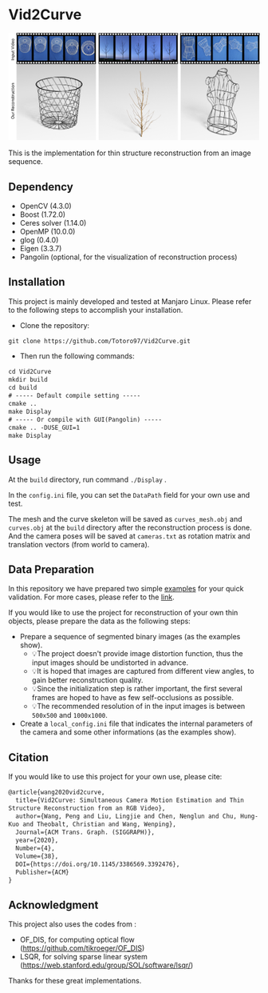  

# Vid2Curve

![](./static/teaser.png)

This is the implementation for thin structure reconstruction from an image sequence.

## Dependency

- OpenCV (4.3.0)
- Boost (1.72.0)
- Ceres solver (1.14.0)
- OpenMP (10.0.0)
- glog (0.4.0)
- Eigen (3.3.7)
- Pangolin (optional, for the visualization of reconstruction process)

## Installation

This project is mainly developed and tested at Manjaro Linux. Please refer to the following steps to accomplish your installation.

- Clone the repository: 

```shell
git clone https://github.com/Totoro97/Vid2Curve.git
```

- Then run the following commands:

```shell
cd Vid2Curve
mkdir build
cd build
# ----- Default compile setting -----
cmake ..
make Display
# ----- Or compile with GUI(Pangolin) -----
cmake .. -DUSE_GUI=1
make Display
```



## Usage

At the `build` directory, run command `./Display` .

In the `config.ini` file, you can set the `DataPath` field for your own use and test.

The mesh and the curve skeleton will be saved as `curves_mesh.obj` and `curves.obj` at the `build` directory after the reconstruction process is done. And the camera poses will be saved at `cameras.txt` as rotation matrix and translation vectors (from world to camera).

## Data Preparation

In this repository we have prepared two simple [examples](./examples) for your quick validation. For more cases, please refer to the [link](https://drive.google.com/drive/folders/1jGPW8ZlKwg4qX82HWMW9l3pbhrAI0XNn?usp=sharing).

If you would like to use the project for reconstruction of your own thin objects, please prepare the data as the following steps:

- Prepare a sequence of segmented binary images (as the examples show).
  - 💡The project doesn't provide image distortion function, thus the input images should be undistorted in advance.
  - 💡It is hoped that images are captured from different view angles, to gain better reconstruction quality.
  - 💡Since the initialization step is rather important, the first several frames are hoped to have as few self-occlusions as possible.
  - 💡The recommended resolution of in the input images is between `500x500` and `1000x1000`.
- Create a `local_config.ini` file that indicates the internal parameters of the camera and some other informations (as the examples show).

## Citation

If you would like to use this project for your own use, please cite:

```
@article{wang2020vid2curve,
  title={Vid2Curve: Simultaneous Camera Motion Estimation and Thin Structure Reconstruction from an RGB Video},
  author={Wang, Peng and Liu, Lingjie and Chen, Nenglun and Chu, Hung-Kuo and Theobalt, Christian and Wang, Wenping},
  Journal={ACM Trans. Graph. (SIGGRAPH)},
  year={2020},
  Number={4},
  Volume={38},
  DOI={https://doi.org/10.1145/3386569.3392476},
  Publisher={ACM}
}
```

## Acknowledgment

This project also uses the codes from :

- OF_DIS, for computing optical flow  (https://github.com/tikroeger/OF_DIS)
- LSQR, for solving sparse linear system (https://web.stanford.edu/group/SOL/software/lsqr/)

Thanks for these great implementations.